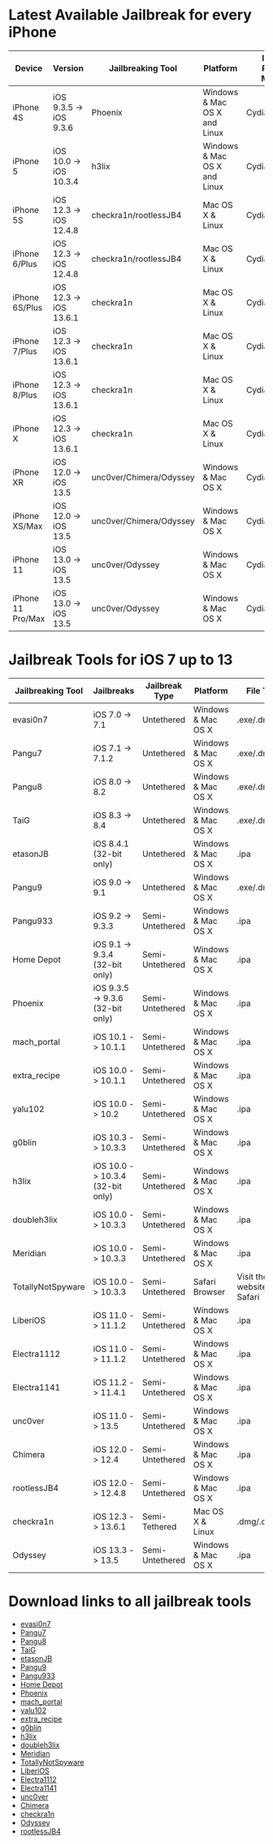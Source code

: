 # Latest Available Jailbreak for every iPhone

| Device | Version | Jailbreaking Tool | Platform | Installed Package Manager |
|---------|----------|----------|---------|--------|
| iPhone 4S  | iOS 9.3.5 -> iOS 9.3.6 | Phoenix   | Windows & Mac OS X and Linux | Cydia |
| iPhone 5   | iOS 10.0 -> iOS 10.3.4 | h3lix     | Windows & Mac OS X and Linux | Cydia |
| iPhone 5S  | iOS 12.3 -> iOS 12.4.8 | checkra1n/rootlessJB4 | Mac OS X & Linux | Cydia/Saily |
| iPhone 6/Plus  | iOS 12.3 -> iOS 12.4.8 | checkra1n/rootlessJB4 | Mac OS X & Linux | Cydia/Saily |
| iPhone 6S/Plus | iOS 12.3 -> iOS 13.6.1 | checkra1n | Mac OS X & Linux | Cydia |
| iPhone 7/Plus  | iOS 12.3 -> iOS 13.6.1 | checkra1n | Mac OS X & Linux | Cydia |
| iPhone 8/Plus  | iOS 12.3 -> iOS 13.6.1 | checkra1n | Mac OS X & Linux | Cydia |
| iPhone X       | iOS 12.3 -> iOS 13.6.1 | checkra1n | Mac OS X & Linux | Cydia |
| iPhone XR      | iOS 12.0 -> iOS 13.5   | unc0ver/Chimera/Odyssey | Windows & Mac OS X | Cydia/Sileo/Sileo |
| iPhone XS/Max  | iOS 12.0 -> iOS 13.5   | unc0ver/Chimera/Odyssey | Windows & Mac OS X | Cydia/Sileo/Sileo |
| iPhone 11      | iOS 13.0 -> iOS 13.5   | unc0ver/Odyssey         | Windows & Mac OS X | Cydia/Sileo |
| iPhone 11 Pro/Max | iOS 13.0 -> iOS 13.5 | unc0ver/Odyssey        | Windows & Mac OS X | Cydia/Sileo |


# Jailbreak Tools for iOS 7 up to 13

| Jailbreaking Tool | Jailbreaks | Jailbreak Type | Platform | File Type | Package Manager |
|----------|---------|----------|--------|-----|-----|
| evasi0n7 | iOS 7.0 -> 7.1 | Untethered | Windows & Mac OS X | .exe/.dmg | Cydia |
| Pangu7 | iOS 7.1 -> 7.1.2 | Untethered | Windows & Mac OS X | .exe/.dmg | Cydia |
| Pangu8 | iOS 8.0 -> 8.2 | Untethered | Windows & Mac OS X | .exe/.dmg | Cydia |
| TaiG | iOS 8.3 -> 8.4 | Untethered | Windows & Mac OS X | .exe/.dmg | Cydia |
| etasonJB | iOS 8.4.1 (32-bit only) | Untethered | Windows & Mac OS X | .ipa | Cydia |
| Pangu9 | iOS 9.0 -> 9.1 | Untethered | Windows & Mac OS X | .exe/.dmg | Cydia |
| Pangu933 | iOS 9.2 -> 9.3.3 | Semi-Untethered | Windows & Mac OS X | .ipa | Cydia |
| Home Depot | iOS 9.1 -> 9.3.4 (32-bit only) | Semi-Untethered | Windows & Mac OS X | .ipa | Cydia |
| Phoenix | iOS 9.3.5 -> 9.3.6 (32-bit only) | Semi-Untethered | Windows & Mac OS X | .ipa | Cydia |
| mach_portal | iOS 10.1 -> 10.1.1 | Semi-Untethered | Windows & Mac OS X | .ipa | Cydia |
| extra_recipe | iOS 10.0 -> 10.1.1 | Semi-Untethered | Windows & Mac OS X | .ipa | Cydia |
| yalu102 | iOS 10.0 -> 10.2 | Semi-Untethered | Windows & Mac OS X | .ipa | Cydia |
| g0blin | iOS 10.3 -> 10.3.3 | Semi-Untethered | Windows & Mac OS X | .ipa | Cydia |
| h3lix | iOS 10.0 -> 10.3.4 (32-bit only) | Semi-Untethered | Windows & Mac OS X | .ipa | Cydia |
| doubleh3lix | iOS 10.0 -> 10.3.3 | Semi-Untethered | Windows & Mac OS X | .ipa | Cydia |
| Meridian | iOS 10.0 -> 10.3.3 | Semi-Untethered | Windows & Mac OS X | .ipa | Cydia |
| TotallyNotSpyware | iOS 10.0 -> 10.3.3 | Semi-Untethered | Safari Browser | Visit their website in Safari | Cydia |
| LiberiOS | iOS 11.0 -> 11.1.2 | Semi-Untethered | Windows & Mac OS X | .ipa | Cydia |
| Electra1112 | iOS 11.0 -> 11.1.2 | Semi-Untethered | Windows & Mac OS X | .ipa | Sileo |
| Electra1141 | iOS 11.2 -> 11.4.1 | Semi-Untethered | Windows & Mac OS X | .ipa | Sileo |
| unc0ver | iOS 11.0 -> 13.5   | Semi-Untethered | Windows & Mac OS X | .ipa | Cydia |
| Chimera | iOS 12.0 -> 12.4   | Semi-Untethered | Windows & Mac OS X | .ipa | Sileo |
| rootlessJB4 | iOS 12.0 -> 12.4.8   | Semi-Untethered | Windows & Mac OS X | .ipa | Saily |
| checkra1n | iOS 12.3 -> 13.6.1 | Semi-Tethered   | Mac OS X & Linux | .dmg/.deb/CLI | Cydia |
| Odyssey | iOS 13.3 -> 13.5   | Semi-Untethered | Windows & Mac OS X | .ipa | Sileo |


# Download links to all jailbreak tools

- [evasi0n7](https://www.techspot.com/downloads/6494-evasi0n7.html)
- [Pangu7](https://mega.nz/file/eY8RxRKb#2UYPogxuerqHdbpXiYUWWP4Wb90KdjXrRvn0poZcbFA)
- [Pangu8](https://mega.nz/#!XF0BnKwK!IiHLOL9aWNDF1gBRf2czHd1rPW9qan-FtNUcULTGm7Q)
- [TaiG](http://apt.taig.com/installer/TaiGJBreak_1201.zip)
- [etasonJB](https://etasonjb.tihmstar.net/ipa/etasonJB-RC5.ipa)
- [Pangu9](http://dl.pangu.25pp.com/jb/Pangu9_v1.2.0.exe)
- [Pangu933](http://dl.pangu.25pp.com/jb/NvwaStone_1.1.ipa)
- [Home Depot](http://wall.supplies/MixtapePlayerRC3.ipa)
- [Phoenix](https://phoenixpwn.com/)
- [mach_portal](https://yalu.qwertyoruiop.com/mach_portal+yalu-b3.ipa)
- [yalu102](https://yalu.qwertyoruiop.com/yalu102_beta7.ipa)
- [extra_recipe](https://yalu.qwertyoruiop.com/extra_recipe+yaluX%20beta4.ipa)
- [g0blin](https://iosninja.wetransfer.com/downloads/d5b9e6ad269a84b15b9504cd532f45ac20180129163701/5a063e)
- [h3lix](https://h3lix.tihmstar.net/ipa/h3lix-RC6.ipa)
- [doubleh3lix](https://doubleh3lix.tihmstar.net/ipa/doubleH3lix-RC8.ipa)
- [Meridian](https://meridian.sparkes.zone/)
- [TotallyNotSpyware](https://totally-not.spyware.lol/)
- [LiberiOS](http://newosxbook.com/liberios/)
- [Electra1112](https://coolstar.org/electra1112/)
- [Electra1141](https://coolstar.org/electra/)
- [unc0ver](https://unc0ver.dev/)
- [Chimera](https://chimera.sh/)
- [checkra1n](https://checkra.in/#release)
- [Odyssey](https://theodyssey.dev/)
- [rootlessJB4](https://github.com/brandonplank/rootlessJB4/releases/download/2.1/rootlessJB4.ipa)
